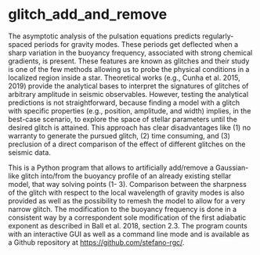 # glitch_add_and_remove

The asymptotic analysis of the pulsation equations predicts regularly-spaced periods for gravity
modes. These periods get deflected when a sharp variation in the buoyancy frequency, associated with
strong chemical gradients, is present. These features are known as glitches and their study is one of
the few methods allowing us to probe the physical conditions in a localized region inside a star.
Theoretical works (e.g., Cunha et al. 2015, 2019) provide the analytical bases to interpret the
signatures of glitches of arbitrary amplitude in seismic observables. However, testing the analytical
predictions is not straightforward, because finding a model with a glitch with specific properties (e.g.,
position, amplitude, and width) implies, in the best-case scenario, to explore the space of stellar
parameters until the desired glitch is attained. This approach has clear disadvantages like (1) no
warranty to generate the pursued glitch, (2) time consuming, and (3) preclusion of a direct comparison
of the effect of different glitches on the seismic data.

This is a Python program that allows to artificially add/remove a Gaussian-like
glitch into/from the buoyancy profile of an already existing stellar model, that way solving points (1-
3). Comparison between the sharpness of the glitch with respect to the local wavelength of gravity
modes is also provided as well as the possibility to remesh the model to allow for a very narrow glitch.
The modification to the buoyancy frequency is done in a consistent way by a correspondent sole
modification of the first adiabatic exponent as described in Ball et al. 2018, section 2.3. The program
counts with an interactive GUI as well as a command line mode and is available as a Github repository
at https://github.com/stefano-rgc/.
